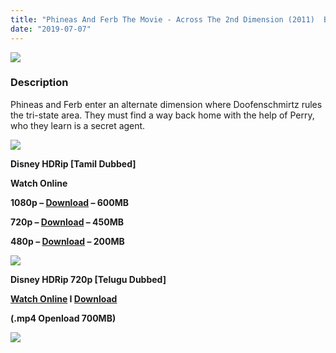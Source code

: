 ```yaml
---
title: "Phineas And Ferb The Movie - Across The 2nd Dimension (2011)  Bluray - [Tamil + Telugu] - x264 - [1080p - 600MB/720p - 450MB/480p - 200MB]"
date: "2019-07-07"
---
```


[![](https://3.bp.blogspot.com/-2G05vS6gtSs/XJr9caf4epI/AAAAAAAAAVY/j9oNDSSp7s87tCr99eQliEFDcGF741wlACLcBGAs/s640/phineas-and-ferb-across-the-second-dimension02.jpg)](https://3.bp.blogspot.com/-2G05vS6gtSs/XJr9caf4epI/AAAAAAAAAVY/j9oNDSSp7s87tCr99eQliEFDcGF741wlACLcBGAs/s1600/phineas-and-ferb-across-the-second-dimension02.jpg)

### Description

Phineas and Ferb enter an alternate dimension where Doofenschmirtz rules the tri-state area. They must find a way back home with the help of Perry, who they learn is a secret agent.

[![](https://2.bp.blogspot.com/-fai1ZuUwnbA/XIjy2aT4irI/AAAAAAAAANw/WFW0YRK47_8GLAt3pPBSzBk0GJA6Mk5fgCPcBGAYYCw/s1600/torrborder.gif)](https://2.bp.blogspot.com/-fai1ZuUwnbA/XIjy2aT4irI/AAAAAAAAANw/WFW0YRK47_8GLAt3pPBSzBk0GJA6Mk5fgCPcBGAYYCw/s1600/torrborder.gif)

**Disney HDRip \[Tamil Dubbed\]**

**Watch Online**

**1080p – [Download](https://clk.ink/WUH0a02H3) – 600MB**

 **720p – [Download](https://clk.ink/kuTXjKjGk) – 450MB**

 **480p – [Download](https://clk.ink/Y8CATYHYr) – 200MB**

![](https://2.bp.blogspot.com/-fai1ZuUwnbA/XIjy2aT4irI/AAAAAAAAANw/WFW0YRK47_8GLAt3pPBSzBk0GJA6Mk5fgCPcBGAYYCw/s1600/torrborder.gif)

**Disney HDRip 720p \[Telugu Dubbed\]**

**[Watch Online](https://clk.ink/nzY6s) I [Download](https://clk.ink/ywSFnJ9s)**

**(.mp4 Openload 700MB)**

![](https://2.bp.blogspot.com/-fai1ZuUwnbA/XIjy2aT4irI/AAAAAAAAANw/WFW0YRK47_8GLAt3pPBSzBk0GJA6Mk5fgCPcBGAYYCw/s1600/torrborder.gif)
